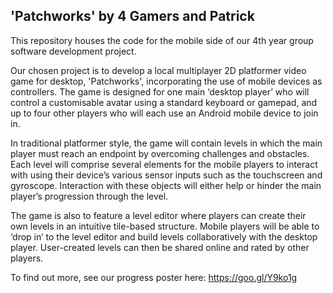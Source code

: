 ## 'Patchworks' by 4 Gamers and Patrick

This repository houses the code for the mobile side of our 4th year group software development project.

Our chosen project is to develop a local multiplayer 2D platformer video game for desktop, 'Patchworks', incorporating the use of mobile devices as controllers. The game is designed for one main ‘desktop player’ who will control a customisable avatar using a standard keyboard or gamepad, and up to four other players who will each use an Android mobile device to join in. 

In traditional platformer style, the game will contain levels in which the main player must reach an endpoint by overcoming challenges and obstacles. Each level will comprise several elements for the mobile players to interact with using their device’s various sensor inputs such as the touchscreen and gyroscope. Interaction with these objects will either help or hinder the main player’s progression through the level.

The game is also to feature a level editor where players can create their own levels in an intuitive tile-based structure. Mobile players will be able to ‘drop in’ to the level editor and build levels collaboratively with the desktop player. User-created levels can then be shared online and rated by other players.

To find out more, see our progress poster here: https://goo.gl/Y9ko1g
